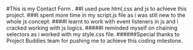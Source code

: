 #This is my Contact Form .
##I used pure html,css and js to achieve this project.
###I spent more time in my script.js file as i was still new to the whole js concept.
####I learnt to work with event listeners in js and i cracked working with js logics.
#####I reminded myself on chaining selectors as i worked with my style.css file.
######Special thanks to Project Buddies team for pushing me to achieve this coding milestone.
